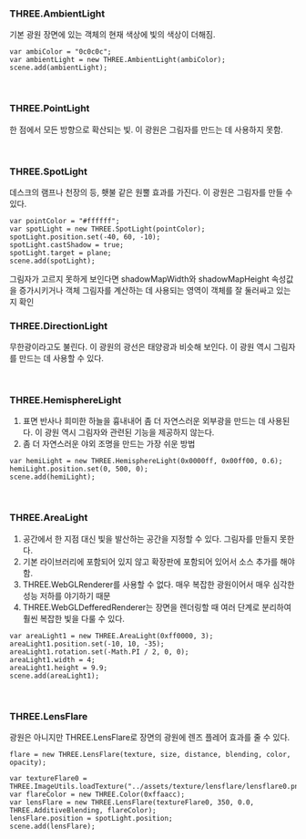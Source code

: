 ### THREE.AmbientLight
기본 광원 장면에 있는 객체의 현재 색상에 빛의 색상이 더해짐.

```
var ambiColor = "0c0c0c";
var ambientLight = new THREE.AmbientLight(ambiColor);
scene.add(ambientLight);
```

<br>

### THREE.PointLight
한 점에서 모든 방향으로 확산되는 빛. 이 광원은 그림자를 만드는 데 사용하지 못함.

<br>

### THREE.SpotLight
데스크의 램프나 천장의 등, 횃불 같은 원뿔 효과를 가진다. 이 광원은 그림자를 만들 수 있다.

```
var pointColor = "#ffffff";
var spotLight = new THREE.SpotLight(pointColor);
spotLight.position.set(-40, 60, -10);
spotLight.castShadow = true;
spotLight.target = plane;
scene.add(spotLight);
```
그림자가 고르지 못하게 보인다면 shadowMapWidth와 shadowMapHeight 속성값을 증가시키거나 객체 그림자를 계산하는 데 사용되는 영역이 객체를 잘 둘러싸고 있는지 확인
<br>

### THREE.DirectionLight
무한광이라고도 불린다. 이 광원의 광선은 태양광과 비슷해 보인다. 이 광원 역시 그림자를 만드는 데 사용할 수 있다.

<br>

### THREE.HemisphereLight
1. 표면 반사나 희미한 하늘을 흉내내어 좀 더 자연스러운 외부광을 만드는 데 사용된다. 이 광원 역시 그림자와 관련된 기능을 제공하지 않는다.
2. 좀 더 자연스러운 야외 조명을 만드는 가장 쉬운 방법

```
var hemiLight = new THREE.HemisphereLight(0x0000ff, 0x00ff00, 0.6);
hemiLight.position.set(0, 500, 0);
scene.add(hemiLight);
```
<br>

### THREE.AreaLight
1. 공간에서 한 지점 대신 빛을 발산하는 공간을 지정할 수 있다. 그림자를 만들지 못한다.
2. 기본 라이브러리에 포함되어 있지 않고 확장판에 포함되어 있어서 소스 추가를 해야함.
3. THREE.WebGLRenderer를 사용할 수 없다. 매우 복잡한 광원이어서 매우 심각한 성능 저하를 야기하기 때문
4. THREE.WebGLDefferedRenderer는 장면을 렌더링할 때 여러 단계로 분리하여 훨씬 복잡한 빛을 다룰 수 있다.

```
var areaLight1 = new THREE.AreaLight(0xff0000, 3);
areaLight1.position.set(-10, 10, -35);
areaLight1.rotation.set(-Math.PI / 2, 0, 0);
areaLight1.width = 4;
areaLight1.height = 9.9;
scene.add(areaLight1);
```

<br>

### THREE.LensFlare
광원은 아니지만 THREE.LensFlare로 장면의 광원에 렌즈 플레어 효과를 줄 수 있다.

```
flare = new THREE.LensFlare(texture, size, distance, blending, color, opacity);

var textureFlare0 = THREE.ImageUtils.loadTexture("../assets/texture/lensflare/lensflare0.png");
var flareColor = new THREE.Color(0xffaacc);
var lensFlare = new THREE.LensFlare(textureFlare0, 350, 0.0, THREE.AdditiveBlending, flareColor);
lensFlare.position = spotLight.position;
scene.add(lensFlare);
```